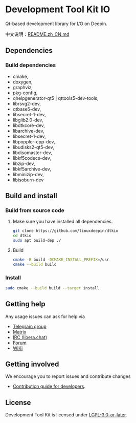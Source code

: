 # Development Tool Kit IO

Qt-based development library for I/O on Deepin.

中文说明：[README.zh_CN.md](./README.zh_CN.md)

## Dependencies

### Build dependencies

-  cmake,
-  doxygen,
-  graphviz,
-  pkg-config,
-  qhelpgenerator-qt5 | qttools5-dev-tools,
-  librsvg2-dev,
-  qtbase5-dev,
-  libsecret-1-dev,
-  libglib2.0-dev,
-  libdtkcore-dev,
-  libarchive-dev,
-  libsecret-1-dev,
-  libpoppler-cpp-dev,
-  libudisks2-qt5-dev,
-  libdisomaster-dev,
-  libkf5codecs-dev,
-  libzip-dev,
-  libkf5archive-dev,
-  libminizip-dev,
-  libisoburn-dev

## Build and install

### Build from source code

1. Make sure you have installed all dependencies.

   ```bash
   git clone https://github.com/linuxdeepin/dtkio
   cd dtkio
   sudo apt build-dep ./
   ```

2. Build

   ```bash
   cmake -B build -DCMAKE_INSTALL_PREFIX=/usr
   cmake --build build
   ```

### Install

```bash
sudo cmake --build build --target install
```

## Getting help

Any usage issues can ask for help via

* [Telegram group](https://t.me/deepin)
* [Matrix](https://matrix.to/#/#deepin-community:matrix.org)
* [IRC (libera.chat)](https://web.libera.chat/#deepin-community)
* [Forum](https://bbs.deepin.org)
* [WiKi](https://wiki.deepin.org/)

## Getting involved

We encourage you to report issues and contribute changes

* [Contribution guide for developers](https://github.com/linuxdeepin/developer-center/wiki/Contribution-Guidelines-for-Developers-en).

## License

Development Tool Kit is licensed under [LGPL-3.0-or-later](LICENSE).
